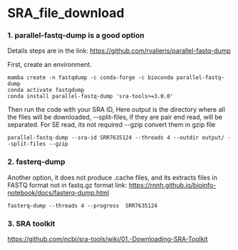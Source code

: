 # SRA_file_download


### 1. parallel-fastq-dump is a good option 

Details steps are in the link:
https://github.com/rvalieris/parallel-fastq-dump

First, create an environment.
```
mamba create -n fastqdump -c conda-forge -c bioconda parallel-fastq-dump
conda activate fastqdump
conda install parallel-fastq-dump 'sra-tools>=3.0.0'
```

Then run the code with your SRA ID, Here output is the directory where all the files will be downloaded,
--split-files, if they are pair end read, will be separated. For SE read, its not required
--gzip convert them in gzip file

```
parallel-fastq-dump --sra-id SRR7635124 --threads 4 --outdir output/ --split-files --gzip
```
### 2. fasterq-dump 
Another option, it does not produce .cache files, and its extracts files in FASTQ format not in fastq.gz format
link: https://rnnh.github.io/bioinfo-notebook/docs/fasterq-dump.html

```
fasterq-dump --threads 4 --progress  SRR7635124
```


### 3. SRA toolkit

https://github.com/ncbi/sra-tools/wiki/01.-Downloading-SRA-Toolkit 

